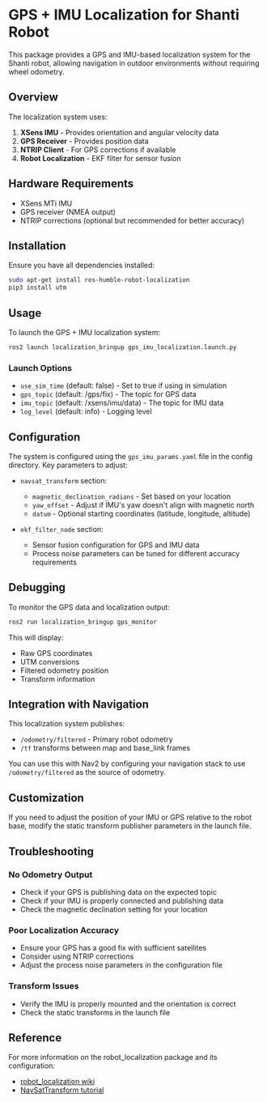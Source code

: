 # GPS + IMU Localization for Shanti Robot

This package provides a GPS and IMU-based localization system for the Shanti robot, allowing navigation in outdoor environments without requiring wheel odometry.

## Overview

The localization system uses:

1. **XSens IMU** - Provides orientation and angular velocity data
2. **GPS Receiver** - Provides position data
3. **NTRIP Client** - For GPS corrections if available
4. **Robot Localization** - EKF filter for sensor fusion

## Hardware Requirements

- XSens MTi IMU
- GPS receiver (NMEA output)
- NTRIP corrections (optional but recommended for better accuracy)

## Installation

Ensure you have all dependencies installed:

```bash
sudo apt-get install ros-humble-robot-localization
pip3 install utm
```

## Usage

To launch the GPS + IMU localization system:

```bash
ros2 launch localization_bringup gps_imu_localization.launch.py
```

### Launch Options

- `use_sim_time` (default: false) - Set to true if using in simulation
- `gps_topic` (default: /gps/fix) - The topic for GPS data
- `imu_topic` (default: /xsens/imu/data) - The topic for IMU data
- `log_level` (default: info) - Logging level

## Configuration

The system is configured using the `gps_imu_params.yaml` file in the config directory. Key parameters to adjust:

- `navsat_transform` section:
  - `magnetic_declination_radians` - Set based on your location
  - `yaw_offset` - Adjust if IMU's yaw doesn't align with magnetic north
  - `datum` - Optional starting coordinates (latitude, longitude, altitude)

- `ekf_filter_node` section:
  - Sensor fusion configuration for GPS and IMU data
  - Process noise parameters can be tuned for different accuracy requirements

## Debugging

To monitor the GPS data and localization output:

```bash
ros2 run localization_bringup gps_monitor
```

This will display:
- Raw GPS coordinates
- UTM conversions
- Filtered odometry position
- Transform information

## Integration with Navigation

This localization system publishes:
- `/odometry/filtered` - Primary robot odometry
- `/tf` transforms between map and base_link frames

You can use this with Nav2 by configuring your navigation stack to use `/odometry/filtered` as the source of odometry.

## Customization

If you need to adjust the position of your IMU or GPS relative to the robot base, modify the static transform publisher parameters in the launch file.

## Troubleshooting

### No Odometry Output
- Check if your GPS is publishing data on the expected topic
- Check if your IMU is properly connected and publishing data
- Check the magnetic declination setting for your location

### Poor Localization Accuracy
- Ensure your GPS has a good fix with sufficient satellites
- Consider using NTRIP corrections
- Adjust the process noise parameters in the configuration file

### Transform Issues
- Verify the IMU is properly mounted and the orientation is correct
- Check the static transforms in the launch file

## Reference

For more information on the robot_localization package and its configuration:
- [robot_localization wiki](https://docs.ros.org/en/noetic/api/robot_localization/html/index.html)
- [NavSatTransform tutorial](https://docs.ros.org/en/noetic/api/robot_localization/html/navsat_transform_node.html)
